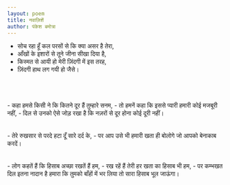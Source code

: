 ```yaml
---
layout: poem
title: नवाज़िशें 
author: पंकेश बमोत्रा
---
```


- सोच रहा हूँ कल परसों से कि क्या असर है तेरा,
- आँखों के इशारों से तूने जीना सीखा दिया है,
- किस्मत से आयी हो मेरी ज़िंदगी में इस तरह,
- ज़िंदगी हाथ लग गयी हो जैसे।
<br/>
<br/>
<br/>
- कहा हमसे किसी ने कि कितने दूर हैं तुम्हारे सनम,
- तो हमनें कहा कि इससे प्यारी हमारी कोई मजबूरी नहीं,
- दिल से उनको ऐसे जोड़ रखा है कि नज़रों से दूर होना कोई दूरी नहीं।
<br/>
<br/>
<br/>
- तेरे रुखसार से परदे हटा दूँ सारे दर्द के,
- पर आप उसे भी हमारी खता ही बोलोगे जो आपको बेनाकाब करदें।
<br/>
<br/>
<br/> 
- लोग कहतें हैं कि हिसाब अच्छा रखतें हैं हम,
- रख रहें हैं तेरी हर खता का हिसाब भी हम,
- पर कम्भखत दिल इतना नादान है हमारा कि तुमको बाँहों में भर लिया तो सारा हिसाब भूल जाऊंगा।